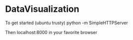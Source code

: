 DataVisualization
=================

To get started (ubuntu trusty)
python -m SimpleHTTPServer

Then localhost:8000 in your favorite browser
